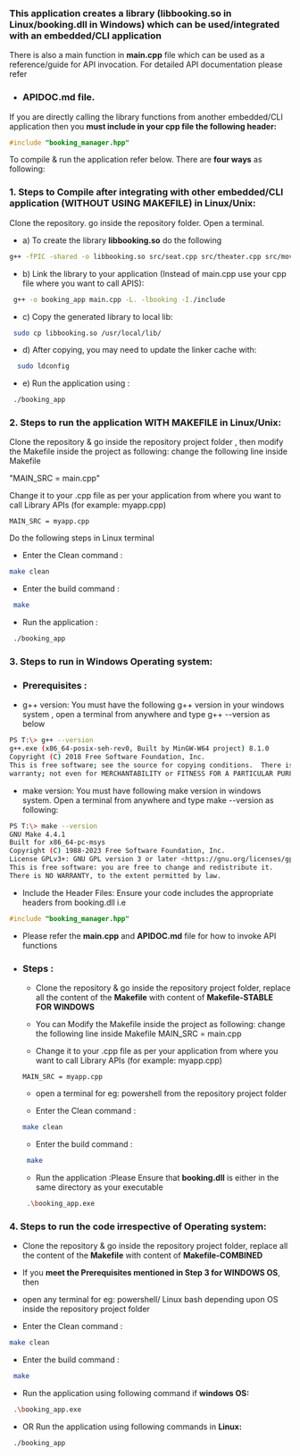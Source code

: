 ### This application creates a library (libbooking.so in Linux/booking.dll in Windows) which can be used/integrated with an embedded/CLI application

There is also a main function in **main.cpp** file which can be used as a reference/guide for API invocation. For detailed API documentation please refer
* ### APIDOC.md file.

If you are directly calling the library functions from another embedded/CLI application then you **must include in your cpp file the following header:**
```c++
#include "booking_manager.hpp"
```
To compile & run the application refer below. There are **four ways** as following:

### 1. Steps to Compile after integrating with other embedded/CLI application (WITHOUT USING MAKEFILE) in Linux/Unix:

Clone the repository. go inside the repository folder.
Open a terminal.

  * a) To create the library **libbooking.so** do the following
```bash
g++ -fPIC -shared -o libbooking.so src/seat.cpp src/theater.cpp src/movie.cpp src/movie_factory.cpp src/theater_factory.cpp src/booking_manager.cpp -I./include
```
  * b) Link the library to your application (Instead of main.cpp use your cpp file where you want to call APIS):
```bash
 g++ -o booking_app main.cpp -L. -lbooking -I./include
```
  * c) Copy the generated library to local lib:
```bash
 sudo cp libbooking.so /usr/local/lib/
```
  * d) After copying, you may need to update the linker cache with:
```bash
  sudo ldconfig
```
  * e) Run the application using :
```bash
 ./booking_app
```

### 2. Steps to run the application WITH MAKEFILE in Linux/Unix:
Clone the repository & go inside the repository project folder , then modify the Makefile inside the project as following:
change the following line inside Makefile

"MAIN_SRC = main.cpp"

Change it to your .cpp file as per your application from where you want to call Library APIs (for example: myapp.cpp)
```make
MAIN_SRC = myapp.cpp
```

Do the following steps in Linux terminal
* Enter the Clean command :
```bash
make clean
```
* Enter the build command :
```bash
 make
 ```
* Run the application :
```bash
 ./booking_app
 ```

### 3. Steps to run in Windows Operating system:
* ### Prerequisites :
 * g++ version: You must have the following g++ version in your windows system , open a terminal from anywhere and type g++ --version as below
 ```bash
 PS T:\> g++ --version
 g++.exe (x86_64-posix-seh-rev0, Built by MinGW-W64 project) 8.1.0
 Copyright (C) 2018 Free Software Foundation, Inc.
 This is free software; see the source for copying conditions.  There is NO
 warranty; not even for MERCHANTABILITY or FITNESS FOR A PARTICULAR PURPOSE.
 ```
  * make version: You must have following make version in windows system. Open a terminal from anywhere and type
make --version as following:
```bash
PS T:\> make --version
GNU Make 4.4.1
Built for x86_64-pc-msys
Copyright (C) 1988-2023 Free Software Foundation, Inc.
License GPLv3+: GNU GPL version 3 or later <https://gnu.org/licenses/gpl.html>
This is free software: you are free to change and redistribute it.
There is NO WARRANTY, to the extent permitted by law.
```
  * Include the Header Files: Ensure your code includes the appropriate headers from booking.dll i.e
  ```c++
  #include "booking_manager.hpp"
  ```
  * Please refer the **main.cpp** and **APIDOC.md** file for how to invoke API functions

* ### Steps :
  * Clone the repository & go inside the repository project folder, replace all the content of the  **Makefile** with content of **Makefile-STABLE FOR WINDOWS**
  * You can Modify the Makefile inside the project as following: change the following line inside Makefile
  MAIN_SRC = main.cpp

  * Change it to your .cpp file as per your application from where you want to call Library APIs (for example: myapp.cpp)
  ```make
  MAIN_SRC = myapp.cpp
  ```
  * open a terminal for eg: powershell from the repository project folder

  * Enter the Clean command :
  ```bash
  make clean
  ```
  * Enter the build command :
  ```bash
   make
   ```
  * Run the application :Please Ensure that **booking.dll** is either in the same directory as your executable
  ```bash
   .\booking_app.exe
   ```

### 4. Steps to run the code irrespective of Operating system:
  * Clone the repository & go inside the repository project folder, replace all the content of the  **Makefile** with content of **Makefile-COMBINED**
  * If you **meet the Prerequisites mentioned in Step 3 for WINDOWS OS**, then

  * open any terminal for eg: powershell/ Linux bash depending upon OS inside the repository project folder

  * Enter the Clean command :
  ```bash
  make clean
  ```
  * Enter the build command :
  ```bash
   make
   ```
  * Run the application using following command if **windows OS:**
  ```bash
   .\booking_app.exe
   ```
  * OR  Run the application using following commands in **Linux:**
  ```bash
   ./booking_app
   ```
